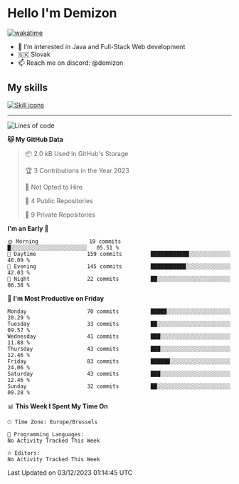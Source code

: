 # Hello I'm Demizon
[![wakatime](https://wakatime.com/badge/user/6ad1949f-d6d7-44f9-9eee-c35e54cc499b.svg)](https://wakatime.com/@6ad1949f-d6d7-44f9-9eee-c35e54cc499b)
- 👀 I’m interested in Java and Full-Stack Web development
- 🇸🇰 Slovak
- 📫 Reach me on discord: @demizon

## My skills
[![Skill icons](https://skillicons.dev/icons?i=java,js,ts,html,css,react,nextjs,tailwind,supabase,py,git,docker,linux,mysql,postgres,mongo&theme=dark)](https://github.com/Demizon3433)

---

<!--START_SECTION:waka-->
![Lines of code](https://img.shields.io/badge/From%20Hello%20World%20I%27ve%20Written-85.0%20thousand%20lines%20of%20code-blue)

**🐱 My GitHub Data** 

> 📦 2.0 kB Used in GitHub's Storage 
 > 
> 🏆 3 Contributions in the Year 2023
 > 
> 🚫 Not Opted to Hire
 > 
> 📜 4 Public Repositories 
 > 
> 🔑 9 Private Repositories 
 > 
**I'm an Early 🐤** 

```text
🌞 Morning                19 commits          █░░░░░░░░░░░░░░░░░░░░░░░░   05.51 % 
🌆 Daytime                159 commits         ████████████░░░░░░░░░░░░░   46.09 % 
🌃 Evening                145 commits         ███████████░░░░░░░░░░░░░░   42.03 % 
🌙 Night                  22 commits          ██░░░░░░░░░░░░░░░░░░░░░░░   06.38 % 
```
📅 **I'm Most Productive on Friday** 

```text
Monday                   70 commits          █████░░░░░░░░░░░░░░░░░░░░   20.29 % 
Tuesday                  33 commits          ██░░░░░░░░░░░░░░░░░░░░░░░   09.57 % 
Wednesday                41 commits          ███░░░░░░░░░░░░░░░░░░░░░░   11.88 % 
Thursday                 43 commits          ███░░░░░░░░░░░░░░░░░░░░░░   12.46 % 
Friday                   83 commits          ██████░░░░░░░░░░░░░░░░░░░   24.06 % 
Saturday                 43 commits          ███░░░░░░░░░░░░░░░░░░░░░░   12.46 % 
Sunday                   32 commits          ██░░░░░░░░░░░░░░░░░░░░░░░   09.28 % 
```


📊 **This Week I Spent My Time On** 

```text
🕑︎ Time Zone: Europe/Brussels

💬 Programming Languages: 
No Activity Tracked This Week

🔥 Editors: 
No Activity Tracked This Week
```


 Last Updated on 03/12/2023 01:14:45 UTC
<!--END_SECTION:waka-->
